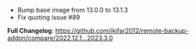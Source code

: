 - Bump base image from 13.0.0 to 13.1.3
- Fix quoting issue #89

**Full Changelog**: https://github.com/ikifar2012/remote-backup-addon/compare/2022.12.1...2023.3.0